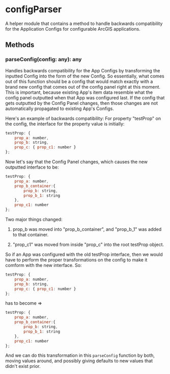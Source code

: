 # configParser

A helper module that contains a method to handle backwards compatibility for the Application Configs for configurable ArcGIS applications.


## Methods

### parseConfig(config: any): any

Handles backwards compatibility for the App Configs by transforming the inputted Config into the form of the new Config.
So essentially, what comes out of this function should be a config that would match exactly with a brand new config that comes out of 
the config panel right at this moment. This is important, because existing App's item data resemble what the config panel outputted when that 
App was configured last. If the config that gets outputted by the Config Panel changes, then those changes are not automatically propagated 
to existing App's Configs. 

Here's an example of backwards compatibility:
For property "testProp" on the config, the interface for the property value is initially:

```javascript
testProp: { 
    prop_a: number, 
    prop_b: string, 
    prop_c: { prop_c1: number } 
};
```

Now let's say that the Config Panel changes, which causes the new outputted interface to be:

```javascript
testProp: { 
    prop_a: number, 
    prop_b_container:{ 
        prop_b: string, 
        prop_b_1: string 
    }, 
    prop_c1: number 
};
```

Two major things changed:

1. prop_b was moved into "prop_b_container", and "prop_b_1" was added to that container. 
    
2. "prop_c1" was moved from inside "prop_c" into the root testProp object. 

So if an App was configured with the old testProp interface, then we would have to perform the proper transformations on the config to make it comform with 
the new interface. So: 

``` javascript
testProp: { 
    prop_a: number, 
    prop_b: string, 
    prop_c: { prop_c1: number } 
};
```
has to become =>
``` javascript
testProp: { 
    prop_a: number, 
    prop_b_container:{ 
        prop_b: string, 
        prop_b_1: string 
    }, 
    prop_c1: number 
};
```

And we can do this transformation in this `parseConfig` function by both, moving values around, and possibly giving defaults to new values that didn't exist prior.



